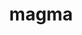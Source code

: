 ---
title: "magma"
layout: cache
categories: [package, v0.19]
meta: {"versions": ["2.6.2"], "compilers": ["gcc@=11.1.0", "gcc@=7.3.1"], "oss": ["amzn2", "ubuntu20.04"], "platforms": ["linux"], "targets": ["x86_64", "x86_64_v3"], "stacks": ["e4s", "ml-cuda"], "num_specs": 4, "num_specs_by_stack": {"ml-cuda": 2, "e4s": 2}}
spec_details: [{"hash": "2vq6rsmbue2mimqqc7v5jcw2tys4nq6c", "compiler": "gcc@=7.3.1", "versions": ["2.6.2"], "os": "amzn2", "platform": "linux", "target": "x86_64_v3", "variants": ["build_system=cmake", "build_type=RelWithDebInfo", "+cuda", "cuda_arch=80", "+fortran", "~ipo", "~rocm", "+shared"], "stacks": ["ml-cuda"], "size": "-", "tarball": "https://binaries.spack.io/releases/v0.19/build_cache/linux-amzn2-x86_64_v3/gcc-7.3.1/magma-2.6.2/linux-amzn2-x86_64_v3-gcc-7.3.1-magma-2.6.2-2vq6rsmbue2mimqqc7v5jcw2tys4nq6c.spack"}, {"hash": "mewg5fd4noby2gk67jzaj4f7q3vhszeb", "compiler": "gcc@=7.3.1", "versions": ["2.6.2"], "os": "amzn2", "platform": "linux", "target": "x86_64_v3", "variants": ["build_system=cmake", "build_type=RelWithDebInfo", "+cuda", "cuda_arch=80", "+fortran", "~ipo", "~rocm", "+shared"], "stacks": ["ml-cuda"], "size": "-", "tarball": "https://binaries.spack.io/releases/v0.19/build_cache/linux-amzn2-x86_64_v3/gcc-7.3.1/magma-2.6.2/linux-amzn2-x86_64_v3-gcc-7.3.1-magma-2.6.2-mewg5fd4noby2gk67jzaj4f7q3vhszeb.spack"}, {"hash": "gzc4f7m5x6hdws64eq5p3u4r2a5y5hbj", "compiler": "gcc@=11.1.0", "versions": ["2.6.2"], "os": "ubuntu20.04", "platform": "linux", "target": "x86_64", "variants": ["build_system=cmake", "build_type=RelWithDebInfo", "+cuda", "cuda_arch=80", "+fortran", "~ipo", "~rocm", "+shared"], "stacks": ["e4s"], "size": "-", "tarball": "https://binaries.spack.io/releases/v0.19/build_cache/linux-ubuntu20.04-x86_64/gcc-11.1.0/magma-2.6.2/linux-ubuntu20.04-x86_64-gcc-11.1.0-magma-2.6.2-gzc4f7m5x6hdws64eq5p3u4r2a5y5hbj.spack"}, {"hash": "4v47lqyqlau42d4rrbclwinfhipy3ptd", "compiler": "gcc@=11.1.0", "versions": ["2.6.2"], "os": "ubuntu20.04", "platform": "linux", "target": "x86_64", "variants": ["amdgpu_target=gfx90a", "build_system=cmake", "build_type=RelWithDebInfo", "~cuda", "+fortran", "~ipo", "+rocm", "+shared"], "stacks": ["e4s"], "size": "-", "tarball": "https://binaries.spack.io/releases/v0.19/build_cache/linux-ubuntu20.04-x86_64/gcc-11.1.0/magma-2.6.2/linux-ubuntu20.04-x86_64-gcc-11.1.0-magma-2.6.2-4v47lqyqlau42d4rrbclwinfhipy3ptd.spack"}]
---